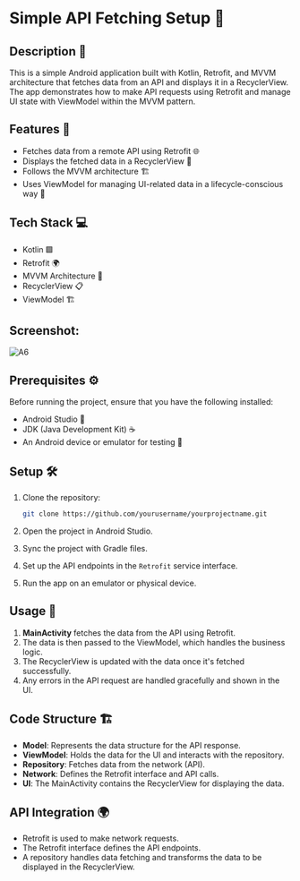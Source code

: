 # Simple API Fetching Setup 🚀

## Description 📝

This is a simple Android application built with Kotlin, Retrofit, and MVVM architecture that fetches data from an API and displays it in a RecyclerView. The app demonstrates how to make API requests using Retrofit and manage UI state with ViewModel within the MVVM pattern.

## Features 🌟

- Fetches data from a remote API using Retrofit 🌐
- Displays the fetched data in a RecyclerView 📱
- Follows the MVVM architecture 🏗️
- Uses ViewModel for managing UI-related data in a lifecycle-conscious way 🔄

## Tech Stack 💻

- Kotlin 🟩
- Retrofit 🌍
- MVVM Architecture 🔄
- RecyclerView 📋
- ViewModel 🏗️

## Screenshot:

![A6](https://github.com/user-attachments/assets/c83e0538-edfb-40ea-a88c-7aa18be2245a)


## Prerequisites ⚙️

Before running the project, ensure that you have the following installed:

- Android Studio 🎨
- JDK (Java Development Kit) ☕
- An Android device or emulator for testing 📱

## Setup 🛠️

1. Clone the repository:

    ```bash
    git clone https://github.com/yourusername/yourprojectname.git
    ```

2. Open the project in Android Studio.

3. Sync the project with Gradle files.

4. Set up the API endpoints in the `Retrofit` service interface.

5. Run the app on an emulator or physical device.

## Usage 📲

1. **MainActivity** fetches the data from the API using Retrofit.
2. The data is then passed to the ViewModel, which handles the business logic.
3. The RecyclerView is updated with the data once it's fetched successfully.
4. Any errors in the API request are handled gracefully and shown in the UI.

## Code Structure 🏗️

- **Model**: Represents the data structure for the API response.
- **ViewModel**: Holds the data for the UI and interacts with the repository.
- **Repository**: Fetches data from the network (API).
- **Network**: Defines the Retrofit interface and API calls.
- **UI**: The MainActivity contains the RecyclerView for displaying the data.

## API Integration 🌍

- Retrofit is used to make network requests.
- The Retrofit interface defines the API endpoints.
- A repository handles data fetching and transforms the data to be displayed in the RecyclerView.


